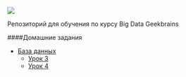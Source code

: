 ![](https://nvko.files.wordpress.com/2018/07/geekbrains.png?w=200)

Репозиторий для обучения по курсу Big Data Geekbrains

####Домашние задания
                
+ [База данных](https://github.com/Dobroradnykh/big-data/tree/master/database)
    + [Урок 3](https://github.com/Dobroradnykh/big-data/tree/master/database/topic3)
    + [Урок 4](https://github.com/Dobroradnykh/big-data/tree/master/database/topic4)
